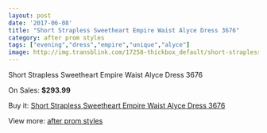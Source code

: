 ```yaml
---
layout: post
date: '2017-06-08'
title: "Short Strapless Sweetheart Empire Waist Alyce Dress 3676"
category: after prom styles
tags: ["evening","dress","empire","unique","alyce"]
image: http://img.transblink.com/17258-thickbox_default/short-strapless-sweetheart-empire-waist-alyce-dress-3676.jpg
---
```

Short Strapless Sweetheart Empire Waist Alyce Dress 3676

On Sales: **$293.99**
<a href="https://www.transblink.com/en/after-prom-styles/5440-short-strapless-sweetheart-empire-waist-alyce-dress-3676.html"><amp-img layout="responsive" width="600" height="600" src="//img.transblink.com/17258-thickbox_default/short-strapless-sweetheart-empire-waist-alyce-dress-3676.jpg" alt="Short Strapless Sweetheart Empire Waist Alyce Dress 3676 0" /></a>
<a href="https://www.transblink.com/en/after-prom-styles/5440-short-strapless-sweetheart-empire-waist-alyce-dress-3676.html"><amp-img layout="responsive" width="600" height="600" src="//img.transblink.com/17261-thickbox_default/short-strapless-sweetheart-empire-waist-alyce-dress-3676.jpg" alt="Short Strapless Sweetheart Empire Waist Alyce Dress 3676 1" /></a>
<a href="https://www.transblink.com/en/after-prom-styles/5440-short-strapless-sweetheart-empire-waist-alyce-dress-3676.html"><amp-img layout="responsive" width="600" height="600" src="//img.transblink.com/17260-thickbox_default/short-strapless-sweetheart-empire-waist-alyce-dress-3676.jpg" alt="Short Strapless Sweetheart Empire Waist Alyce Dress 3676 2" /></a>
<a href="https://www.transblink.com/en/after-prom-styles/5440-short-strapless-sweetheart-empire-waist-alyce-dress-3676.html"><amp-img layout="responsive" width="600" height="600" src="//img.transblink.com/17259-thickbox_default/short-strapless-sweetheart-empire-waist-alyce-dress-3676.jpg" alt="Short Strapless Sweetheart Empire Waist Alyce Dress 3676 3" /></a>

Buy it: [Short Strapless Sweetheart Empire Waist Alyce Dress 3676](https://www.transblink.com/en/after-prom-styles/5440-short-strapless-sweetheart-empire-waist-alyce-dress-3676.html "Short Strapless Sweetheart Empire Waist Alyce Dress 3676")

View more: [after prom styles](https://www.transblink.com/en/55-after-prom-styles "after prom styles")
